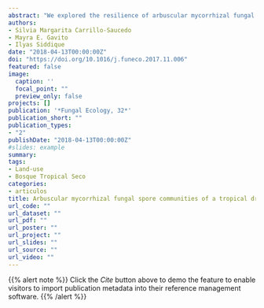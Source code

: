 ```yaml
---
abstract: "We explored the resilience of arbuscular mycorrhizal fungal (AMF) communities of a tropical dry forest ecosystem to land use as pastures. We compared spore community species richness, composition, abundance, and similarity between old-growth forests and active pastures, as a measure of resistance and examined the trajectory of change in successional fields when pasture use stopped to evaluate re- covery. Despite a few changes in species richness, community composition and structure were strikingly similar in all sites, including the active pastures. The spore communities were considered resistant to land use as pastures and showed minor changes along succession when management stopped. We found a significant negative relation between the frequency of Diversisporales and Glomerales indicating a selective species turnover driven mainly by the families Gigasporaceae and Glomeraceae. This was, however, unrelated to land use or successional time. These results suggest the AMF communities of this ecosystem seem resilient to management as pastures."
authors:
- Silvia Margarita Carrillo-Saucedo
- Mayra E. Gavito
- Ilyas Siddique 
date: "2018-04-13T00:00:00Z"
doi: "https://doi.org/10.1016/j.funeco.2017.11.006"
featured: false
image:
  caption: ''
  focal_point: ""
  preview_only: false
projects: []
publication: '*Fungal Ecology, 32*'
publication_short: ""
publication_types:
- "2"
publishDate: "2018-04-13T00:00:00Z"
#slides: example
summary: 
tags:
- Land-use
- Bosque Tropical Seco
categories: 
- articulos
title: Arbuscular mycorrhizal fungal spore communities of a tropical dry forest ecosystem show resilience to land-use change
url_code: ""
url_dataset: ""
url_pdf: ""
url_poster: ""
url_project: ""
url_slides: ""
url_source: ""
url_video: ""
---
```


{{% alert note %}}
Click the *Cite* button above to demo the feature to enable visitors to import publication metadata into their reference management software.
{{% /alert %}}

